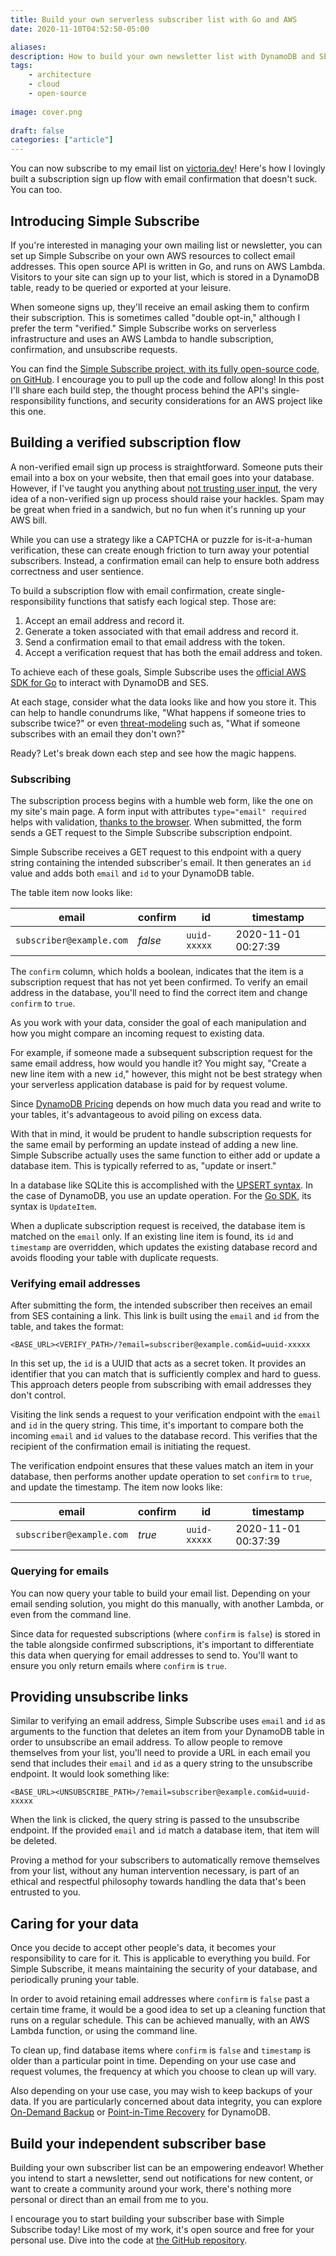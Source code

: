 ```yaml
---
title: Build your own serverless subscriber list with Go and AWS
date: 2020-11-10T04:52:50-05:00

aliases:
description: How to build your own newsletter list with DynamoDB and SES email sign up confirmations.
tags:
    - architecture
    - cloud
    - open-source
    
image: cover.png
 
draft: false
categories: ["article"]
---
```


You can now subscribe to my email list on [victoria.dev](/)! Here's how I lovingly built a subscription sign up flow with email confirmation that doesn't suck. You can too.

## Introducing Simple Subscribe

If you're interested in managing your own mailing list or newsletter, you can set up Simple Subscribe on your own AWS resources to collect email addresses. This open source API is written in Go, and runs on AWS Lambda. Visitors to your site can sign up to your list, which is stored in a DynamoDB table, ready to be queried or exported at your leisure.

When someone signs up, they'll receive an email asking them to confirm their subscription. This is sometimes called "double opt-in," although I prefer the term "verified." Simple Subscribe works on serverless infrastructure and uses an AWS Lambda to handle subscription, confirmation, and unsubscribe requests.

You can find the [Simple Subscribe project, with its fully open-source code, on GitHub](https://github.com/victoriadrake/simple-subscribe). I encourage you to pull up the code and follow along! In this post I'll share each build step, the thought process behind the API's single-responsibility functions, and security considerations for an AWS project like this one.

## Building a verified subscription flow

A non-verified email sign up process is straightforward. Someone puts their email into a box on your website, then that email goes into your database. However, if I've taught you anything about [not trusting user input](/blog/sql-injection-and-xss-what-white-hat-hackers-know-about-trusting-user-input/), the very idea of a non-verified sign up process should raise your hackles. Spam may be great when fried in a sandwich, but no fun when it's running up your AWS bill.

While you can use a strategy like a CAPTCHA or puzzle for is-it-a-human verification, these can create enough friction to turn away your potential subscribers. Instead, a confirmation email can help to ensure both address correctness and user sentience.

To build a subscription flow with email confirmation, create single-responsibility functions that satisfy each logical step. Those are:

1. Accept an email address and record it.
2. Generate a token associated with that email address and record it.
3. Send a confirmation email to that email address with the token.
4. Accept a verification request that has both the email address and token.

To achieve each of these goals, Simple Subscribe uses the [official AWS SDK for Go](https://docs.aws.amazon.com/sdk-for-go/api/) to interact with DynamoDB and SES.

At each stage, consider what the data looks like and how you store it. This can help to handle conundrums like, "What happens if someone tries to subscribe twice?" or even [threat-modeling](/blog/if-you-want-to-build-a-treehouse-start-at-the-bottom/) such as, "What if someone subscribes with an email they don't own?"

Ready? Let's break down each step and see how the magic happens.

### Subscribing

The subscription process begins with a humble web form, like the one on my site's main page. A form input with attributes `type="email" required` helps with validation, [thanks to the browser](https://developer.mozilla.org/en-US/docs/Web/HTML/Element/input/email#Validation). When submitted, the form sends a GET request to the Simple Subscribe subscription endpoint.

Simple Subscribe receives a GET request to this endpoint with a query string containing the intended subscriber's email. It then generates an `id` value and adds both `email` and `id` to your DynamoDB table.

The table item now looks like:

| email                    | confirm | id           | timestamp           |
| ------------------------ | ------- | ------------ | ------------------- |
| `subscriber@example.com` | _false_ | `uuid-xxxxx` | 2020-11-01 00:27:39 |

The `confirm` column, which holds a boolean, indicates that the item is a subscription request that has not yet been confirmed. To verify an email address in the database, you'll need to find the correct item and change `confirm` to `true`.

As you work with your data, consider the goal of each manipulation and how you might compare an incoming request to existing data.

For example, if someone made a subsequent subscription request for the same email address, how would you handle it? You might say, "Create a new line item with a new `id`," however, this might not be best strategy when your serverless application database is paid for by request volume.

Since [DynamoDB Pricing](https://aws.amazon.com/dynamodb/pricing/) depends on how much data you read and write to your tables, it's advantageous to avoid piling on excess data.

With that in mind, it would be prudent to handle subscription requests for the same email by performing an update instead of adding a new line. Simple Subscribe actually uses the same function to either add or update a database item. This is typically referred to as, "update or insert."

In a database like SQLite this is accomplished with the [UPSERT syntax](https://www.sqlite.org/lang_UPSERT.html). In the case of DynamoDB, you use an update operation. For the [Go SDK](https://docs.aws.amazon.com/sdk-for-go/api/service/dynamodb/), its syntax is `UpdateItem`.

When a duplicate subscription request is received, the database item is matched on the `email` only. If an existing line item is found, its `id` and `timestamp` are overridden, which updates the existing database record and avoids flooding your table with duplicate requests.

### Verifying email addresses

After submitting the form, the intended subscriber then receives an email from SES containing a link. This link is built using the `email` and `id` from the table, and takes the format:

```url
<BASE_URL><VERIFY_PATH>/?email=subscriber@example.com&id=uuid-xxxxx
```

In this set up, the `id` is a UUID that acts as a secret token. It provides an identifier that you can match that is sufficiently complex and hard to guess. This approach deters people from subscribing with email addresses they don't control.

Visiting the link sends a request to your verification endpoint with the `email` and `id` in the query string. This time, it's important to compare both the incoming `email` and `id` values to the database record. This verifies that the recipient of the confirmation email is initiating the request.

The verification endpoint ensures that these values match an item in your database, then performs another update operation to set `confirm` to `true`, and update the timestamp. The item now looks like:

| email                    | confirm | id           | timestamp           |
| ------------------------ | ------- | ------------ | ------------------- |
| `subscriber@example.com` | _true_  | `uuid-xxxxx` | 2020-11-01 00:37:39 |

### Querying for emails

You can now query your table to build your email list. Depending on your email sending solution, you might do this manually, with another Lambda, or even from the command line.

Since data for requested subscriptions (where `confirm` is `false`) is stored in the table alongside confirmed subscriptions, it's important to differentiate this data when querying for email addresses to send to. You'll want to ensure you only return emails where `confirm` is `true`.

## Providing unsubscribe links

Similar to verifying an email address, Simple Subscribe uses `email` and `id` as arguments to the function that deletes an item from your DynamoDB table in order to unsubscribe an email address. To allow people to remove themselves from your list, you'll need to provide a URL in each email you send that includes their `email` and `id` as a query string to the unsubscribe endpoint. It would look something like:

```url
<BASE_URL><UNSUBSCRIBE_PATH>/?email=subscriber@example.com&id=uuid-xxxxx
```

When the link is clicked, the query string is passed to the unsubscribe endpoint. If the provided `email` and `id` match a database item, that item will be deleted.

Proving a method for your subscribers to automatically remove themselves from your list, without any human intervention necessary, is part of an ethical and respectful philosophy towards handling the data that's been entrusted to you.

## Caring for your data

Once you decide to accept other people's data, it becomes your responsibility to care for it. This is applicable to everything you build. For Simple Subscribe, it means maintaining the security of your database, and periodically pruning your table.

In order to avoid retaining email addresses where `confirm` is `false` past a certain time frame, it would be a good idea to set up a cleaning function that runs on a regular schedule. This can be achieved manually, with an AWS Lambda function, or using the command line.

To clean up, find database items where `confirm` is `false` and `timestamp` is older than a particular point in time. Depending on your use case and request volumes, the frequency at which you choose to clean up will vary.

Also depending on your use case, you may wish to keep backups of your data. If you are particularly concerned about data integrity, you can explore [On-Demand Backup](https://docs.aws.amazon.com/amazondynamodb/latest/developerguide/backuprestore_HowItWorks.html) or [Point-in-Time Recovery](https://docs.aws.amazon.com/amazondynamodb/latest/developerguide/PointInTimeRecovery.html) for DynamoDB.

## Build your independent subscriber base

Building your own subscriber list can be an empowering endeavor! Whether you intend to start a newsletter, send out notifications for new content, or want to create a community around your work, there's nothing more personal or direct than an email from me to you.

I encourage you to start building your subscriber base with Simple Subscribe today! Like most of my work, it's open source and free for your personal use. Dive into the code at [the GitHub repository](https://github.com/victoriadrake/simple-subscribe).
